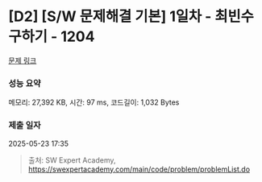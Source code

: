 # [D2] [S/W 문제해결 기본] 1일차 - 최빈수 구하기 - 1204 

[문제 링크](https://swexpertacademy.com/main/code/problem/problemDetail.do?contestProbId=AV13zo1KAAACFAYh) 

### 성능 요약

메모리: 27,392 KB, 시간: 97 ms, 코드길이: 1,032 Bytes

### 제출 일자

2025-05-23 17:35



> 출처: SW Expert Academy, https://swexpertacademy.com/main/code/problem/problemList.do